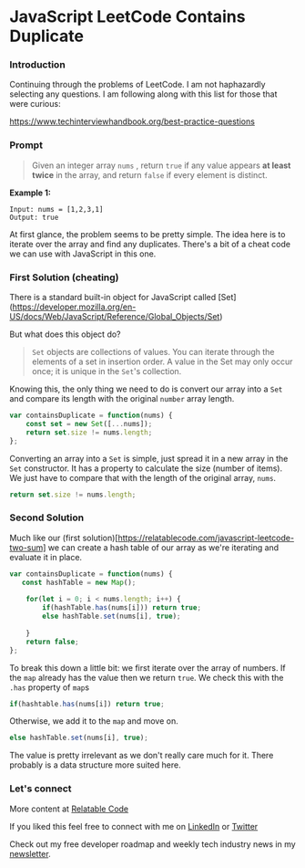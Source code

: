 # JavaScript LeetCode Contains Duplicate

### Introduction

Continuing through the problems of LeetCode. I am not haphazardly selecting any questions. I am following along with this list for those that were curious:

https://www.techinterviewhandbook.org/best-practice-questions

### Prompt

>Given an integer array `nums` , return `true` if any value appears **at least twice** in the array, and return `false` if every element is distinct.

**Example 1:**

```text
Input: nums = [1,2,3,1]
Output: true
```
At first glance, the problem seems to be pretty simple. The idea here is to iterate over the array and find any duplicates. There's a bit of a cheat code we can use with JavaScript in this one.


### First Solution (cheating)

There is a standard built-in object for JavaScript called [Set] (https://developer.mozilla.org/en-US/docs/Web/JavaScript/Reference/Global_Objects/Set) 

But what does this object do?

> `Set` objects are collections of values. You can iterate through the elements of a set in insertion order. A value in the Set may only occur once; it is unique in the `Set`'s collection.

Knowing this, the only thing we need to do is convert our array into a `Set` and compare its length with the original `number` array length.

```js
var containsDuplicate = function(nums) {
    const set = new Set([...nums]);
    return set.size != nums.length;
};
```

Converting an array into a `Set` is simple, just spread it in a new array in the `Set` constructor. It has a property to calculate the size (number of items). We just have to compare that with the length of the original array, `nums`.

```js
return set.size != nums.length;
```

### Second Solution

Much like our (first solution)[https://relatablecode.com/javascript-leetcode-two-sum] we can create a hash table of our array as we're iterating and evaluate it in place.

```js
var containsDuplicate = function(nums) {
   const hashTable = new Map();
    
    for(let i = 0; i < nums.length; i++) {
        if(hashTable.has(nums[i])) return true;
        else hashTable.set(nums[i], true);
          
    }
    return false;
};
```

To break this down a little bit: we first iterate over the array of numbers. If the `map` already has the value then we return `true`. We check this with the `.has` property of `map`s

```js
if(hashtable.has(nums[i]) return true;
```

Otherwise, we add it to the `map` and move on.

```js
else hashTable.set(nums[i], true);
```

The value is pretty irrelevant as we don't really care much for it. There probably is a data structure more suited here.

### Let's connect

More content at [Relatable Code](https://relatablecode.com)

If you liked this feel free to connect with me on [LinkedIn](https://www.linkedin.com/in/relatablecode) or [Twitter](https://twitter.com/relatablecoder)

Check out my free developer roadmap and weekly tech industry news in my [newsletter](https://relatablecode.substack.com/).